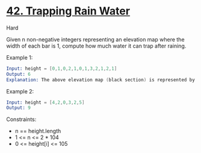 # [42. Trapping Rain Water](https://leetcode.com/problems/trapping-rain-water/)

Hard

Given n non-negative integers representing an elevation map where the width of each bar is 1, compute how much water it can trap after raining.

Example 1:

```s
Input: height = [0,1,0,2,1,0,1,3,2,1,2,1]
Output: 6
Explanation: The above elevation map (black section) is represented by array [0,1,0,2,1,0,1,3,2,1,2,1]. In this case, 6 units of rain water (blue section) are being trapped.
```

Example 2:

```s
Input: height = [4,2,0,3,2,5]
Output: 9
```

Constraints:

- n == height.length
- 1 <= n <= 2 \* 104
- 0 <= height[i] <= 105

